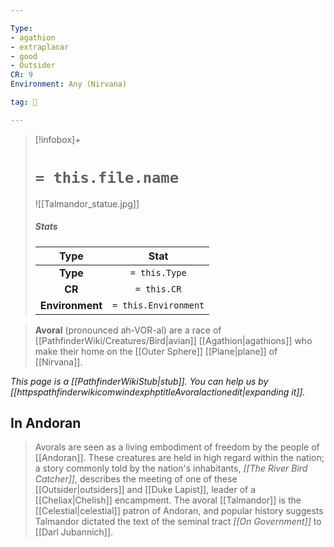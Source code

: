 ```yaml
---

Type:
- agathion
- extraplanar
- good
- Outsider
CR: 9
Environment: Any (Nirvana)

tag: 👹

---
```


> [!infobox]+
> #  `= this.file.name`
> ![[Talmandor_statue.jpg]]
> ##### Stats
> Type | Stat |
> :---:|:---:|
> **Type** | `= this.Type` |
> **CR** | `= this.CR` |
> **Environment** | `= this.Environment` |



> **Avoral** (pronounced ah-VOR-al) are a race of [[PathfinderWiki/Creatures/Bird|avian]] [[Agathion|agathions]] who make their home on the [[Outer Sphere]] [[Plane|plane]] of [[Nirvana]].



*This page is a [[PathfinderWikiStub|stub]]. You can help us by [[httpspathfinderwikicomwindexphptitleAvoralactionedit|expanding it]].*


## In Andoran

> Avorals are seen as a living embodiment of freedom by the people of [[Andoran]]. These creatures are held in high regard within the nation; a story commonly told by the nation's inhabitants, *[[The River Bird Catcher]]*, describes the meeting of one of these [[Outsider|outsiders]] and [[Duke Lapist]], leader of a [[Cheliax|Chelish]] encampment. The avoral [[Talmandor]] is the [[Celestial|celestial]] patron of Andoran, and popular history suggests Talmandor dictated the text of the seminal tract *[[On Government]]* to [[Darl Jubannich]].








